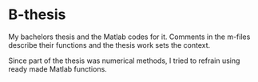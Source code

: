 # B-thesis
My bachelors thesis and the Matlab codes for it. Comments in the m-files describe their functions and the thesis work sets the 
context.

Since part of the thesis was numerical methods, I tried to refrain using ready made Matlab functions.
